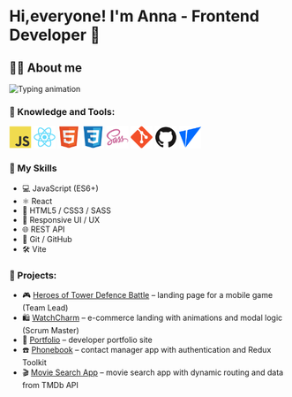 <h1>Hi,everyone! I'm Anna - Frontend Developer 👋</h1>





## 👩‍💻 About me
<p align="left">

<img src="https://readme-typing-svg.demolab.com?font=Fira+Code&pause=1000&color=000000&vCenter=true&width=600&lines=I+am+Frontend+Developer;I+create+web+applications" alt="Typing animation" />

</p>





### 🚀 Knowledge and Tools:

<p align="left">
  <img src="https://raw.githubusercontent.com/devicons/devicon/master/icons/javascript/javascript-original.svg" alt="js" width="40"/>
  <img src="https://raw.githubusercontent.com/devicons/devicon/master/icons/react/react-original.svg" alt="react" width="40"/>
  <img src="https://raw.githubusercontent.com/devicons/devicon/master/icons/html5/html5-original.svg" alt="html" width="40"/>
  <img src="https://raw.githubusercontent.com/devicons/devicon/master/icons/css3/css3-original.svg" alt="css" width="40"/>
  <img src="https://raw.githubusercontent.com/devicons/devicon/master/icons/sass/sass-original.svg" alt="sass" width="40"/>
  <img src="https://raw.githubusercontent.com/devicons/devicon/master/icons/git/git-original.svg" alt="git" width="40"/>
  <img src="https://raw.githubusercontent.com/devicons/devicon/master/icons/github/github-original.svg" alt="github" width="40"/>
  <img src="https://raw.githubusercontent.com/devicons/devicon/master/icons/vite/vite-original.svg" alt="vite" width="40"/>
</p>






### 🧠 My Skills

- 💻 JavaScript (ES6+)
- ⚛️ React
- 🎨 HTML5 / CSS3 / SASS
- 📱 Responsive UI / UX
- 🌐 REST API
- 🔧 Git / GitHub
- 🛠️ Vite





### 📌 Projects:
- 🎮 [Heroes of Tower Defence Battle](https://anna-makovska.github.io/Heroes-of-Tower-Defence-Battle/) – landing page for a mobile game (Team Lead)
- 🛍️ [WatchCharm](https://konstabash.github.io/project-TeamDragons/) – e-commerce landing with animations and modal logic (Scrum Master)
- 🧩 [Portfolio](https://konstabash.github.io/project-DragonScript/) – developer portfolio site
- ☎️ [Phonebook](https://goit-react-hw-08-tau-bice.vercel.app/) – contact manager app with authentication and Redux Toolkit
- 🎬 [Movie Search App](https://goit-react-hw-05-seven-roan-14.vercel.app/) – movie search app with dynamic routing and data from TMDb API

  


